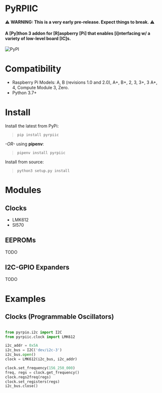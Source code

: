 # PyRPIIC

⚠️ **WARNING: This is a very early pre-release. Expect things to break.** ⚠️

#### A [Py]thon 3 addon for [R]aspberry [Pi] that enables [i]nterfacing w/ a variety of low-level board [IC]s.

![PyPI](https://img.shields.io/pypi/v/pyrpiic)

# Compatibility

- Raspberry Pi Models: A, B (revisions 1.0 and 2.0), A+, B+, 2, 3, 3+, 3 A+, 4, Compute Module 3, Zero.
- Python 3.7+

# Install

Install the latest from PyPi:

> `pip install pyrpiic`

_-OR-_ using **pipenv**:

> `pipenv install pyrpiic`

Install from source:

> `python3 setup.py install`

# Modules

## Clocks

- LMK612
- SI570

## EEPROMs

TODO

## I2C-GPIO Expanders

TODO

# Examples

## Clocks (Programmable Oscillators)

```python

from pyrpio.i2c import I2C
from pyrpiic.clock import LMK612

i2c_addr = 0x5A
i2c_bus = I2C('dev/i2c-3')
i2c_bus.open()
clock = LMK612(i2c_bus, i2c_addr)

clock.set_frequency(156_250_000)
freq, regs = clock.get_frequency()
clock.regs2freq(regs)
clock.set_registers(regs)
i2c_bus.close()
```
